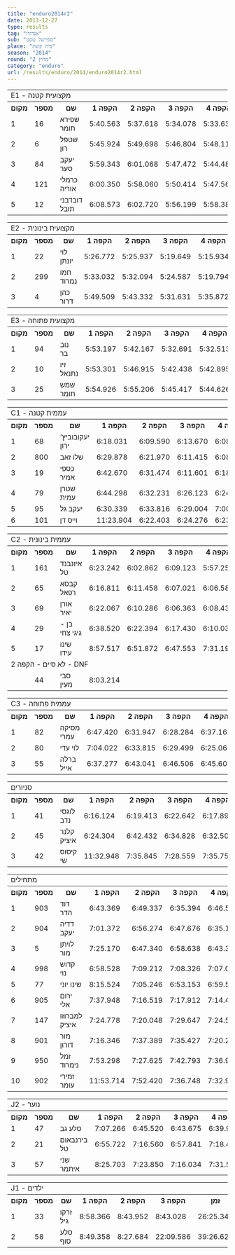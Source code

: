 ```yaml
---
title: "enduro2014r2"
date: 2013-12-27
type: results
tag: "אנדורו"
sub: "ספיישל טסט"
place: "בית קשת"
season: "2014"
round: "מרוץ 2"
category: "enduro"
url: /results/enduro/2014/enduro2014r2.html
---
```

<table class="line_color big_table">
<tr>
    <td colspan="99" class="title_font">E1 - מקצועית קטנה</td>
</tr>
<tr class="rnkh_bkcolor">
    <th class="rnkh_font">מקום</th>
    <th class="rnkh_font">מספר</th>
    <th class="rnkh_font">שם</th>
    <th class="rnkh_font">הקפה 1</th>
    <th class="rnkh_font">הקפה 2</th>
    <th class="rnkh_font">הקפה 3</th>
    <th class="rnkh_font">הקפה 4</th>
    <th class="rnkh_font">הקפה 5</th>
    <th class="rnkh_font">הקפה 6</th>
    <th class="rnkh_font">זמן</th>
    <th class="rnkh_font">פער</th>
</tr>
<tr class="rnk_bkcolor">
    <td class="rnk_font">1</td>
    <td class="rnk_font">16</td>
    <td class="rnk_font">שפירא תומר</td>
    <td class="rnk_font">5:40.563</td>
    <td class="rnk_font">5:37.618</td>
    <td class="rnk_font">5:34.078</td>
    <td class="rnk_font">5:33.633</td>
    <td class="rnk_font">5:32.735</td>
    <td class="rnk_font">5:31.557</td>
    <td class="rnk_font">33:30.184</td>
    <td class="rnk_font"></td>
</tr>
<tr class="rnk_bkcolor">
    <td class="rnk_font">2</td>
    <td class="rnk_font">6</td>
    <td class="rnk_font">שטפל רון</td>
    <td class="rnk_font">5:45.924</td>
    <td class="rnk_font">5:49.698</td>
    <td class="rnk_font">5:46.804</td>
    <td class="rnk_font">5:48.118</td>
    <td class="rnk_font">5:43.857</td>
    <td class="rnk_font">5:43.935</td>
    <td class="rnk_font">34:38.336</td>
    <td class="rnk_font">1:08.152</td>
</tr>
<tr class="rnk_bkcolor">
    <td class="rnk_font">3</td>
    <td class="rnk_font">84</td>
    <td class="rnk_font">יעקב סער</td>
    <td class="rnk_font">5:59.343</td>
    <td class="rnk_font">6:01.068</td>
    <td class="rnk_font">5:47.472</td>
    <td class="rnk_font">5:44.489</td>
    <td class="rnk_font">5:44.384</td>
    <td class="rnk_font">5:41.531</td>
    <td class="rnk_font">34:58.287</td>
    <td class="rnk_font">1:28.103</td>
</tr>
<tr class="rnk_bkcolor">
    <td class="rnk_font">4</td>
    <td class="rnk_font">121</td>
    <td class="rnk_font">כרמלי אוריה</td>
    <td class="rnk_font">6:00.350</td>
    <td class="rnk_font">5:58.060</td>
    <td class="rnk_font">5:50.414</td>
    <td class="rnk_font">5:47.561</td>
    <td class="rnk_font">5:48.703</td>
    <td class="rnk_font">5:53.693</td>
    <td class="rnk_font">35:18.781</td>
    <td class="rnk_font">1:48.597</td>
</tr>
<tr class="rnk_bkcolor">
    <td class="rnk_font">5</td>
    <td class="rnk_font">12</td>
    <td class="rnk_font">דובדבני תובל</td>
    <td class="rnk_font">6:08.573</td>
    <td class="rnk_font">6:02.720</td>
    <td class="rnk_font">5:56.199</td>
    <td class="rnk_font">5:58.384</td>
    <td class="rnk_font">5:58.275</td>
    <td class="rnk_font">6:01.314</td>
    <td class="rnk_font">36:05.465</td>
    <td class="rnk_font">2:35.281</td>
</tr>
</table>
<table class="line_color big_table">
<tr>
    <td colspan="99" class="title_font">E2 - מקצועית בינונית</td>
</tr>
<tr class="rnkh_bkcolor">
    <th class="rnkh_font">מקום</th>
    <th class="rnkh_font">מספר</th>
    <th class="rnkh_font">שם</th>
    <th class="rnkh_font">הקפה 1</th>
    <th class="rnkh_font">הקפה 2</th>
    <th class="rnkh_font">הקפה 3</th>
    <th class="rnkh_font">הקפה 4</th>
    <th class="rnkh_font">הקפה 5</th>
    <th class="rnkh_font">הקפה 6</th>
    <th class="rnkh_font">זמן</th>
    <th class="rnkh_font">פער</th>
</tr>
<tr class="rnk_bkcolor">
    <td class="rnk_font">1</td>
    <td class="rnk_font">22</td>
    <td class="rnk_font">לוי יונתן</td>
    <td class="rnk_font">5:26.772</td>
    <td class="rnk_font">5:25.937</td>
    <td class="rnk_font">5:19.649</td>
    <td class="rnk_font">5:15.934</td>
    <td class="rnk_font">5:16.611</td>
    <td class="rnk_font">5:24.858</td>
    <td class="rnk_font">32:09.761</td>
    <td class="rnk_font"></td>
</tr>
<tr class="rnk_bkcolor">
    <td class="rnk_font">2</td>
    <td class="rnk_font">299</td>
    <td class="rnk_font">חמו נמרוד</td>
    <td class="rnk_font">5:33.032</td>
    <td class="rnk_font">5:32.094</td>
    <td class="rnk_font">5:24.587</td>
    <td class="rnk_font">5:19.794</td>
    <td class="rnk_font">5:22.997</td>
    <td class="rnk_font">5:19.718</td>
    <td class="rnk_font">32:32.222</td>
    <td class="rnk_font">22.461</td>
</tr>
<tr class="rnk_bkcolor">
    <td class="rnk_font">3</td>
    <td class="rnk_font">4</td>
    <td class="rnk_font">כהן דרור</td>
    <td class="rnk_font">5:49.509</td>
    <td class="rnk_font">5:43.332</td>
    <td class="rnk_font">5:31.631</td>
    <td class="rnk_font">5:35.872</td>
    <td class="rnk_font">5:38.880</td>
    <td class="rnk_font">5:37.036</td>
    <td class="rnk_font">33:56.260</td>
    <td class="rnk_font">1:46.499</td>
</tr>
</table>
<table class="line_color big_table">
<tr>
    <td colspan="99" class="title_font">E3 - מקצועית פתוחה</td>
</tr>
<tr class="rnkh_bkcolor">
    <th class="rnkh_font">מקום</th>
    <th class="rnkh_font">מספר</th>
    <th class="rnkh_font">שם</th>
    <th class="rnkh_font">הקפה 1</th>
    <th class="rnkh_font">הקפה 2</th>
    <th class="rnkh_font">הקפה 3</th>
    <th class="rnkh_font">הקפה 4</th>
    <th class="rnkh_font">הקפה 5</th>
    <th class="rnkh_font">הקפה 6</th>
    <th class="rnkh_font">זמן</th>
    <th class="rnkh_font">פער</th>
</tr>
<tr class="rnk_bkcolor">
    <td class="rnk_font">1</td>
    <td class="rnk_font">94</td>
    <td class="rnk_font">נוב בר</td>
    <td class="rnk_font">5:53.197</td>
    <td class="rnk_font">5:42.167</td>
    <td class="rnk_font">5:32.691</td>
    <td class="rnk_font">5:32.513</td>
    <td class="rnk_font">5:35.299</td>
    <td class="rnk_font">5:37.375</td>
    <td class="rnk_font">33:53.242</td>
    <td class="rnk_font"></td>
</tr>
<tr class="rnk_bkcolor">
    <td class="rnk_font">2</td>
    <td class="rnk_font">10</td>
    <td class="rnk_font">זיו נתנאל</td>
    <td class="rnk_font">5:53.301</td>
    <td class="rnk_font">5:46.915</td>
    <td class="rnk_font">5:42.438</td>
    <td class="rnk_font">5:42.895</td>
    <td class="rnk_font">5:46.618</td>
    <td class="rnk_font">5:39.073</td>
    <td class="rnk_font">34:31.240</td>
    <td class="rnk_font">37.998</td>
</tr>
<tr class="rnk_bkcolor">
    <td class="rnk_font">3</td>
    <td class="rnk_font">25</td>
    <td class="rnk_font">שמש תומר</td>
    <td class="rnk_font">5:54.926</td>
    <td class="rnk_font">5:55.206</td>
    <td class="rnk_font">5:45.417</td>
    <td class="rnk_font">5:44.626</td>
    <td class="rnk_font">5:38.486</td>
    <td class="rnk_font">5:36.430</td>
    <td class="rnk_font">34:35.091</td>
    <td class="rnk_font">41.849</td>
</tr>
</table>
<table class="line_color big_table">
<tr>
    <td colspan="99" class="title_font">C1 - עממית קטנה</td>
</tr>
<tr class="rnkh_bkcolor">
    <th class="rnkh_font">מקום</th>
    <th class="rnkh_font">מספר</th>
    <th class="rnkh_font">שם</th>
    <th class="rnkh_font">הקפה 1</th>
    <th class="rnkh_font">הקפה 2</th>
    <th class="rnkh_font">הקפה 3</th>
    <th class="rnkh_font">הקפה 4</th>
    <th class="rnkh_font">הקפה 5</th>
    <th class="rnkh_font">זמן</th>
    <th class="rnkh_font">פער</th>
</tr>
<tr class="rnk_bkcolor">
    <td class="rnk_font">1</td>
    <td class="rnk_font">68</td>
    <td class="rnk_font">יעקובוביץ' ירון</td>
    <td class="rnk_font">6:18.031</td>
    <td class="rnk_font">6:09.590</td>
    <td class="rnk_font">6:13.670</td>
    <td class="rnk_font">6:08.702</td>
    <td class="rnk_font">6:10.146</td>
    <td class="rnk_font">31:00.139</td>
    <td class="rnk_font"></td>
</tr>
<tr class="rnk_bkcolor">
    <td class="rnk_font">2</td>
    <td class="rnk_font">800</td>
    <td class="rnk_font">שלו זאב</td>
    <td class="rnk_font">6:29.878</td>
    <td class="rnk_font">6:21.970</td>
    <td class="rnk_font">6:11.415</td>
    <td class="rnk_font">6:08.278</td>
    <td class="rnk_font">6:07.137</td>
    <td class="rnk_font">31:18.678</td>
    <td class="rnk_font">18.539</td>
</tr>
<tr class="rnk_bkcolor">
    <td class="rnk_font">3</td>
    <td class="rnk_font">19</td>
    <td class="rnk_font">כספי אמיר</td>
    <td class="rnk_font">6:42.670</td>
    <td class="rnk_font">6:31.474</td>
    <td class="rnk_font">6:11.601</td>
    <td class="rnk_font">6:18.680</td>
    <td class="rnk_font">6:14.362</td>
    <td class="rnk_font">31:58.787</td>
    <td class="rnk_font">58.648</td>
</tr>
<tr class="rnk_bkcolor">
    <td class="rnk_font">4</td>
    <td class="rnk_font">79</td>
    <td class="rnk_font">שטרן עמית</td>
    <td class="rnk_font">6:44.298</td>
    <td class="rnk_font">6:32.231</td>
    <td class="rnk_font">6:26.123</td>
    <td class="rnk_font">6:24.994</td>
    <td class="rnk_font">6:25.217</td>
    <td class="rnk_font">32:32.863</td>
    <td class="rnk_font">1:32.724</td>
</tr>
<tr class="rnk_bkcolor">
    <td class="rnk_font">5</td>
    <td class="rnk_font">95</td>
    <td class="rnk_font">יעקב גל</td>
    <td class="rnk_font">6:30.339</td>
    <td class="rnk_font">6:33.816</td>
    <td class="rnk_font">6:29.004</td>
    <td class="rnk_font">7:00.120</td>
    <td class="rnk_font">6:24.336</td>
    <td class="rnk_font">32:57.615</td>
    <td class="rnk_font">1:57.476</td>
</tr>
<tr class="rnk_bkcolor">
    <td class="rnk_font">6</td>
    <td class="rnk_font">101</td>
    <td class="rnk_font">וייס דן</td>
    <td class="rnk_font">11:23.904</td>
    <td class="rnk_font">6:22.403</td>
    <td class="rnk_font">6:24.276</td>
    <td class="rnk_font">6:23.347</td>
    <td class="rnk_font">6:24.596</td>
    <td class="rnk_font">36:58.526</td>
    <td class="rnk_font">5:58.387</td>
</tr>
</table>
<table class="line_color big_table">
<tr>
    <td colspan="99" class="title_font">C2 - עממית בינונית</td>
</tr>
<tr class="rnkh_bkcolor">
    <th class="rnkh_font">מקום</th>
    <th class="rnkh_font">מספר</th>
    <th class="rnkh_font">שם</th>
    <th class="rnkh_font">הקפה 1</th>
    <th class="rnkh_font">הקפה 2</th>
    <th class="rnkh_font">הקפה 3</th>
    <th class="rnkh_font">הקפה 4</th>
    <th class="rnkh_font">הקפה 5</th>
    <th class="rnkh_font">זמן</th>
    <th class="rnkh_font">פער</th>
</tr>
<tr class="rnk_bkcolor">
    <td class="rnk_font">1</td>
    <td class="rnk_font">161</td>
    <td class="rnk_font">איזנבנד טל</td>
    <td class="rnk_font">6:23.242</td>
    <td class="rnk_font">6:02.862</td>
    <td class="rnk_font">6:09.123</td>
    <td class="rnk_font">5:57.258</td>
    <td class="rnk_font">5:59.705</td>
    <td class="rnk_font">30:32.190</td>
    <td class="rnk_font"></td>
</tr>
<tr class="rnk_bkcolor">
    <td class="rnk_font">2</td>
    <td class="rnk_font">65</td>
    <td class="rnk_font">קבסא רפאל</td>
    <td class="rnk_font">6:16.811</td>
    <td class="rnk_font">6:11.458</td>
    <td class="rnk_font">6:07.021</td>
    <td class="rnk_font">6:06.583</td>
    <td class="rnk_font">6:10.546</td>
    <td class="rnk_font">30:52.419</td>
    <td class="rnk_font">20.229</td>
</tr>
<tr class="rnk_bkcolor">
    <td class="rnk_font">3</td>
    <td class="rnk_font">69</td>
    <td class="rnk_font">אורן יאיר</td>
    <td class="rnk_font">6:22.067</td>
    <td class="rnk_font">6:10.286</td>
    <td class="rnk_font">6:06.363</td>
    <td class="rnk_font">6:08.439</td>
    <td class="rnk_font">6:08.367</td>
    <td class="rnk_font">30:55.522</td>
    <td class="rnk_font">23.332</td>
</tr>
<tr class="rnk_bkcolor">
    <td class="rnk_font">4</td>
    <td class="rnk_font">29</td>
    <td class="rnk_font">בן - גיגי צחי</td>
    <td class="rnk_font">6:38.520</td>
    <td class="rnk_font">6:22.394</td>
    <td class="rnk_font">6:17.430</td>
    <td class="rnk_font">6:10.036</td>
    <td class="rnk_font">6:15.761</td>
    <td class="rnk_font">31:44.141</td>
    <td class="rnk_font">1:11.951</td>
</tr>
<tr class="rnk_bkcolor">
    <td class="rnk_font">5</td>
    <td class="rnk_font">17</td>
    <td class="rnk_font">שינו עידו</td>
    <td class="rnk_font">8:57.517</td>
    <td class="rnk_font">6:51.872</td>
    <td class="rnk_font">6:47.553</td>
    <td class="rnk_font">7:31.197</td>
    <td class="rnk_font">7:01.813</td>
    <td class="rnk_font">37:09.952</td>
    <td class="rnk_font">6:37.762</td>
</tr>
<tr>
    <td colspan="99" class="subtitle_font">לא סיים - הקפה 2 - DNF</td>
</tr>
<tr class="rnk_bkcolor">
    <td class="rnk_font"></td>
    <td class="rnk_font">44</td>
    <td class="rnk_font">סבי מעין</td>
    <td class="rnk_font">8:03.214</td>
    <td class="rnk_font"></td>
    <td class="rnk_font"></td>
    <td class="rnk_font"></td>
    <td class="rnk_font"></td>
    <td class="rnk_font"></td>
    <td class="rnk_font"></td>
</tr>
</table>
<table class="line_color big_table">
<tr>
    <td colspan="99" class="title_font">C3 - עממית פתוחה</td>
</tr>
<tr class="rnkh_bkcolor">
    <th class="rnkh_font">מקום</th>
    <th class="rnkh_font">מספר</th>
    <th class="rnkh_font">שם</th>
    <th class="rnkh_font">הקפה 1</th>
    <th class="rnkh_font">הקפה 2</th>
    <th class="rnkh_font">הקפה 3</th>
    <th class="rnkh_font">הקפה 4</th>
    <th class="rnkh_font">הקפה 5</th>
    <th class="rnkh_font">זמן</th>
    <th class="rnkh_font">פער</th>
</tr>
<tr class="rnk_bkcolor">
    <td class="rnk_font">1</td>
    <td class="rnk_font">82</td>
    <td class="rnk_font">מסיקה עמרי</td>
    <td class="rnk_font">6:47.420</td>
    <td class="rnk_font">6:31.947</td>
    <td class="rnk_font">6:28.284</td>
    <td class="rnk_font">6:37.162</td>
    <td class="rnk_font">6:25.126</td>
    <td class="rnk_font">32:49.939</td>
    <td class="rnk_font"></td>
</tr>
<tr class="rnk_bkcolor">
    <td class="rnk_font">2</td>
    <td class="rnk_font">80</td>
    <td class="rnk_font">לוי עדי</td>
    <td class="rnk_font">7:04.022</td>
    <td class="rnk_font">6:33.815</td>
    <td class="rnk_font">6:29.499</td>
    <td class="rnk_font">6:25.060</td>
    <td class="rnk_font">6:34.872</td>
    <td class="rnk_font">33:07.268</td>
    <td class="rnk_font">17.329</td>
</tr>
<tr class="rnk_bkcolor">
    <td class="rnk_font">3</td>
    <td class="rnk_font">55</td>
    <td class="rnk_font">ברלה אייל</td>
    <td class="rnk_font">6:37.277</td>
    <td class="rnk_font">6:43.041</td>
    <td class="rnk_font">6:46.506</td>
    <td class="rnk_font">6:45.607</td>
    <td class="rnk_font">6:42.974</td>
    <td class="rnk_font">33:35.405</td>
    <td class="rnk_font">45.466</td>
</tr>
</table>
<table class="line_color big_table">
<tr>
    <td colspan="99" class="title_font">סניורים</td>
</tr>
<tr class="rnkh_bkcolor">
    <th class="rnkh_font">מקום</th>
    <th class="rnkh_font">מספר</th>
    <th class="rnkh_font">שם</th>
    <th class="rnkh_font">הקפה 1</th>
    <th class="rnkh_font">הקפה 2</th>
    <th class="rnkh_font">הקפה 3</th>
    <th class="rnkh_font">הקפה 4</th>
    <th class="rnkh_font">הקפה 5</th>
    <th class="rnkh_font">זמן</th>
    <th class="rnkh_font">פער</th>
</tr>
<tr class="rnk_bkcolor">
    <td class="rnk_font">1</td>
    <td class="rnk_font">41</td>
    <td class="rnk_font">לוגסי נדב</td>
    <td class="rnk_font">6:16.124</td>
    <td class="rnk_font">6:19.413</td>
    <td class="rnk_font">6:22.642</td>
    <td class="rnk_font">6:17.897</td>
    <td class="rnk_font">6:22.987</td>
    <td class="rnk_font">31:39.063</td>
    <td class="rnk_font"></td>
</tr>
<tr class="rnk_bkcolor">
    <td class="rnk_font">2</td>
    <td class="rnk_font">45</td>
    <td class="rnk_font">קלנר איציק</td>
    <td class="rnk_font">6:24.304</td>
    <td class="rnk_font">6:42.432</td>
    <td class="rnk_font">6:34.828</td>
    <td class="rnk_font">6:32.509</td>
    <td class="rnk_font">6:19.675</td>
    <td class="rnk_font">32:33.748</td>
    <td class="rnk_font">54.685</td>
</tr>
<tr class="rnk_bkcolor">
    <td class="rnk_font">3</td>
    <td class="rnk_font">42</td>
    <td class="rnk_font">קיסוס שי</td>
    <td class="rnk_font">11:32.948</td>
    <td class="rnk_font">7:35.845</td>
    <td class="rnk_font">7:28.559</td>
    <td class="rnk_font">7:35.752</td>
    <td class="rnk_font">7:38.442</td>
    <td class="rnk_font">41:51.546</td>
    <td class="rnk_font">10:12.483</td>
</tr>
</table>
<table class="line_color big_table">
<tr>
    <td colspan="99" class="title_font">מתחילים</td>
</tr>
<tr class="rnkh_bkcolor">
    <th class="rnkh_font">מקום</th>
    <th class="rnkh_font">מספר</th>
    <th class="rnkh_font">שם</th>
    <th class="rnkh_font">הקפה 1</th>
    <th class="rnkh_font">הקפה 2</th>
    <th class="rnkh_font">הקפה 3</th>
    <th class="rnkh_font">הקפה 4</th>
    <th class="rnkh_font">זמן</th>
    <th class="rnkh_font">פער</th>
</tr>
<tr class="rnk_bkcolor">
    <td class="rnk_font">1</td>
    <td class="rnk_font">903</td>
    <td class="rnk_font">דוד הדר</td>
    <td class="rnk_font">6:43.369</td>
    <td class="rnk_font">6:49.337</td>
    <td class="rnk_font">6:35.394</td>
    <td class="rnk_font">6:46.544</td>
    <td class="rnk_font">26:54.644</td>
    <td class="rnk_font"></td>
</tr>
<tr class="rnk_bkcolor">
    <td class="rnk_font">2</td>
    <td class="rnk_font">904</td>
    <td class="rnk_font">דדיה יעקב</td>
    <td class="rnk_font">7:01.372</td>
    <td class="rnk_font">6:56.274</td>
    <td class="rnk_font">6:47.676</td>
    <td class="rnk_font">6:35.101</td>
    <td class="rnk_font">27:20.423</td>
    <td class="rnk_font">25.779</td>
</tr>
<tr class="rnk_bkcolor">
    <td class="rnk_font">3</td>
    <td class="rnk_font">5</td>
    <td class="rnk_font">לויתן מור</td>
    <td class="rnk_font">7:25.170</td>
    <td class="rnk_font">6:47.340</td>
    <td class="rnk_font">6:58.638</td>
    <td class="rnk_font">6:43.367</td>
    <td class="rnk_font">27:54.515</td>
    <td class="rnk_font">59.871</td>
</tr>
<tr class="rnk_bkcolor">
    <td class="rnk_font">4</td>
    <td class="rnk_font">998</td>
    <td class="rnk_font">קדוש נוי</td>
    <td class="rnk_font">6:58.528</td>
    <td class="rnk_font">7:09.212</td>
    <td class="rnk_font">7:08.326</td>
    <td class="rnk_font">7:07.071</td>
    <td class="rnk_font">28:23.137</td>
    <td class="rnk_font">1:28.493</td>
</tr>
<tr class="rnk_bkcolor">
    <td class="rnk_font">5</td>
    <td class="rnk_font">77</td>
    <td class="rnk_font">שינו יוני</td>
    <td class="rnk_font">8:15.524</td>
    <td class="rnk_font">7:05.246</td>
    <td class="rnk_font">6:53.153</td>
    <td class="rnk_font">6:59.598</td>
    <td class="rnk_font">29:13.521</td>
    <td class="rnk_font">2:18.877</td>
</tr>
<tr class="rnk_bkcolor">
    <td class="rnk_font">6</td>
    <td class="rnk_font">905</td>
    <td class="rnk_font">ירום אלי</td>
    <td class="rnk_font">7:37.948</td>
    <td class="rnk_font">7:16.519</td>
    <td class="rnk_font">7:17.912</td>
    <td class="rnk_font">7:14.413</td>
    <td class="rnk_font">29:26.792</td>
    <td class="rnk_font">2:32.148</td>
</tr>
<tr class="rnk_bkcolor">
    <td class="rnk_font">7</td>
    <td class="rnk_font">147</td>
    <td class="rnk_font">למברוזו איציק</td>
    <td class="rnk_font">7:24.778</td>
    <td class="rnk_font">7:20.048</td>
    <td class="rnk_font">7:29.647</td>
    <td class="rnk_font">7:24.593</td>
    <td class="rnk_font">29:39.066</td>
    <td class="rnk_font">2:44.422</td>
</tr>
<tr class="rnk_bkcolor">
    <td class="rnk_font">8</td>
    <td class="rnk_font">901</td>
    <td class="rnk_font">מור דורון</td>
    <td class="rnk_font">7:16.346</td>
    <td class="rnk_font">7:37.389</td>
    <td class="rnk_font">7:35.427</td>
    <td class="rnk_font">7:20.238</td>
    <td class="rnk_font">29:49.400</td>
    <td class="rnk_font">2:54.756</td>
</tr>
<tr class="rnk_bkcolor">
    <td class="rnk_font">9</td>
    <td class="rnk_font">950</td>
    <td class="rnk_font">זמל נימרוד</td>
    <td class="rnk_font">7:53.298</td>
    <td class="rnk_font">7:27.625</td>
    <td class="rnk_font">7:42.793</td>
    <td class="rnk_font">7:36.974</td>
    <td class="rnk_font">30:40.690</td>
    <td class="rnk_font">3:46.046</td>
</tr>
<tr class="rnk_bkcolor">
    <td class="rnk_font">10</td>
    <td class="rnk_font">902</td>
    <td class="rnk_font">זמירי עומר</td>
    <td class="rnk_font">11:53.714</td>
    <td class="rnk_font">7:52.420</td>
    <td class="rnk_font">7:36.748</td>
    <td class="rnk_font">7:32.957</td>
    <td class="rnk_font">34:55.839</td>
    <td class="rnk_font">8:01.195</td>
</tr>
</table>
<table class="line_color big_table">
<tr>
    <td colspan="99" class="title_font">J2 - נוער</td>
</tr>
<tr class="rnkh_bkcolor">
    <th class="rnkh_font">מקום</th>
    <th class="rnkh_font">מספר</th>
    <th class="rnkh_font">שם</th>
    <th class="rnkh_font">הקפה 1</th>
    <th class="rnkh_font">הקפה 2</th>
    <th class="rnkh_font">הקפה 3</th>
    <th class="rnkh_font">הקפה 4</th>
    <th class="rnkh_font">זמן</th>
    <th class="rnkh_font">פער</th>
</tr>
<tr class="rnk_bkcolor">
    <td class="rnk_font">1</td>
    <td class="rnk_font">47</td>
    <td class="rnk_font">סלע גב</td>
    <td class="rnk_font">7:07.266</td>
    <td class="rnk_font">6:45.520</td>
    <td class="rnk_font">6:43.675</td>
    <td class="rnk_font">6:39.969</td>
    <td class="rnk_font">27:16.430</td>
    <td class="rnk_font"></td>
</tr>
<tr class="rnk_bkcolor">
    <td class="rnk_font">2</td>
    <td class="rnk_font">21</td>
    <td class="rnk_font">בירנבאום טל</td>
    <td class="rnk_font">6:55.722</td>
    <td class="rnk_font">7:16.560</td>
    <td class="rnk_font">6:57.841</td>
    <td class="rnk_font">7:18.420</td>
    <td class="rnk_font">28:28.543</td>
    <td class="rnk_font">1:12.113</td>
</tr>
<tr class="rnk_bkcolor">
    <td class="rnk_font">3</td>
    <td class="rnk_font">57</td>
    <td class="rnk_font">שני איתמר</td>
    <td class="rnk_font">8:25.703</td>
    <td class="rnk_font">7:23.850</td>
    <td class="rnk_font">7:16.034</td>
    <td class="rnk_font">7:31.551</td>
    <td class="rnk_font">30:37.138</td>
    <td class="rnk_font">3:20.708</td>
</tr>
</table>
<table class="line_color big_table">
<tr>
    <td colspan="99" class="title_font">J1 - ילדים</td>
</tr>
<tr class="rnkh_bkcolor">
    <th class="rnkh_font">מקום</th>
    <th class="rnkh_font">מספר</th>
    <th class="rnkh_font">שם</th>
    <th class="rnkh_font">הקפה 1</th>
    <th class="rnkh_font">הקפה 2</th>
    <th class="rnkh_font">הקפה 3</th>
    <th class="rnkh_font">זמן</th>
    <th class="rnkh_font">פער</th>
</tr>
<tr class="rnk_bkcolor">
    <td class="rnk_font">1</td>
    <td class="rnk_font">33</td>
    <td class="rnk_font">זרקו גיל</td>
    <td class="rnk_font">8:58.366</td>
    <td class="rnk_font">8:43.952</td>
    <td class="rnk_font">8:43.028</td>
    <td class="rnk_font">26:25.346</td>
    <td class="rnk_font"></td>
</tr>
<tr class="rnk_bkcolor">
    <td class="rnk_font">2</td>
    <td class="rnk_font">58</td>
    <td class="rnk_font">סלע סוף</td>
    <td class="rnk_font">8:49.358</td>
    <td class="rnk_font">8:27.684</td>
    <td class="rnk_font">22:09.586</td>
    <td class="rnk_font">39:26.628</td>
    <td class="rnk_font">13:01.282</td>
</tr>
</table>
